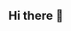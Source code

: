 ## Hi there 👋

<!--
**Arona416/Arona416** is a ✨ _special_ ✨ repository because its `README.md` (this file) appears on your GitHub profile.
Python Developer and Data Science Apprentice
- 📫 telegram: @arona_416
